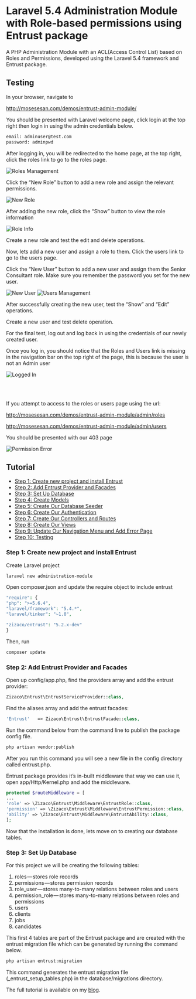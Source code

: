 # Laravel 5.4 Administration Module with Role-based permissions using Entrust package

A PHP Administration Module with an ACL(Access Control List) based on Roles and Permissions, developed using the Laravel 5.4 framework and Entrust package.

## Testing
In your browser, navigate to

http://mosesesan.com/demos/entrust-admin-module/

You should be presented with Laravel welcome page, click login at the top right then login in using the admin credentials below.

```bash
email: adminuser@test.com
password: adminpwd
```
After logging in, you will be redirected to the home page, at the top right, click the roles link to go to the roles page.

![Roles Management](http://mosesesan.com/demos/entrust-admin-module/screenshots/roles.png)

Click the “New Role” button to add a new role and assign the relevant permissions.

![New Role](http://mosesesan.com/demos/entrust-admin-module/screenshots/new_role.png)

After adding the new role, click the “Show” button to view the role information

![Role Info](http://mosesesan.com/demos/entrust-admin-module/screenshots/role_info.png)

Create a new role and test the edit and delete operations.

Now, lets add a new user and assign a role to them. Click the users link to go to the users page.

Click the “New User” button to add a new user and assign them the Senior Consultant role. Make sure you remember the password you set for the new user.

![New User](http://mosesesan.com/demos/entrust-admin-module/screenshots/new_user.png)
![Users Management](http://mosesesan.com/demos/entrust-admin-module/screenshots/users.png)


After successfully creating the new user, test the “Show” and “Edit” operations.

Create a new user and test delete operation.

For the final test, log out and log back in using the credentials of our newly created user.

Once you log in, you should notice that the Roles and Users link is missing in the navigation bar on the top right of the page, this is because the user is not an Admin user

![Logged In](http://mosesesan.com/demos/entrust-admin-module/screenshots/welcome.png)

<br/>
<br/>

If you attempt to access to the roles or users page using the url:

http://mosesesan.com/demos/entrust-admin-module/admin/roles

http://mosesesan.com/demos/entrust-admin-module/admin/users

You should be presented with our 403 page

![Permission Error](http://mosesesan.com/demos/entrust-admin-module/screenshots/403.png)

## Tutorial

<ul>
<li><a href="#step1">Step 1: Create new project and install Entrust</a></li>
<li><a href="#step2">Step 2: Add Entrust Provider and Facades</a></li>
<li><a href="#step3">Step 3: Set Up Database</a></li>
<li><a href="#step4">Step 4: Create Models</a></li>
<li><a href="#step5">Step 5: Create Our Database Seeder</a></li>
<li><a href="#step6">Step 6: Create Our Authentication</a></li>
<li><a href="#step7">Step 7: Create Our Controllers and Routes</a></li>
<li><a href="#step8">Step 8: Create Our Views</a></li>
<li><a href="#step9">Step 9: Update Our Navigation Menu and Add Error Page</a></li>
<li><a href="#step10">Step 10: Testing</a></li>
</ul>

<a name="step1"></a>
### Step 1: Create new project and install Entrust

Create Laravel project
```bash
laravel new administration-module
```
Open composer.json and update the require object to include entrust

```php
"require": {
"php": ">=5.6.4",
"laravel/framework": "5.4.*",
"laravel/tinker": "~1.0",

"zizaco/entrust": "5.2.x-dev"
}
```
Then, run 
```bash
composer update 
```

<a name="step2"></a>
### Step 2: Add Entrust Provider and Facades

Open up config/app.php, find the providers array and add the entrust provider:

```php
Zizaco\Entrust\EntrustServiceProvider::class,

```
Find the aliases array and add the entrust facades:

```php
'Entrust'   => Zizaco\Entrust\EntrustFacade::class,

```
Run the command below from the command line to publish the package config file.

```bash
php artisan vendor:publish
```

After you run this command you will see a new file in the config directory called entrust.php.

Entrust package provides it’s in-built middleware that way we can use it, open app/Http/Kernel.php and add the middleware.

```php
protected $routeMiddleware = [
...
'role' => \Zizaco\Entrust\Middleware\EntrustRole::class,
'permission' => \Zizaco\Entrust\Middleware\EntrustPermission::class,
'ability' => \Zizaco\Entrust\Middleware\EntrustAbility::class,
];
```

Now that the installation is done, lets move on to creating our database tables.

<a name="step3"></a>
### Step 3: Set Up Database

For this project we will be creating the following tables:

1. roles — stores role records
2. permissions — stores permission records
3. role_user — stores many-to-many relations between roles and users
4. permission_role — stores many-to-many relations between roles and permissions
5. users
6. clients
7. jobs
8. candidates

This first 4 tables are part of the Entrust package and are created with the entrust migration file which can be generated by running the command below.

```bash
php artisan entrust:migration

```
This command generates the entrust migration file (<timestamp>_entrust_setup_tables.php) in the database/migrations directory. 

The full tutorial is available on my  <a href="https://medium.com/@mosesesan/tutorial-6-how-to-build-a-laravel-5-4-4ba44f26b853" target="_blank">blog</a>.
